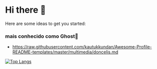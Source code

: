 # Hi there 👋




Here are some ideas to get you started:
 ### mais conhecido como Ghost👻 
- https://raw.githubusercontent.com/kautukkundan/Awesome-Profile-README-templates/master/multimedia/doncelis.md

[![Top Langs](https://github-readme-stats.vercel.app/api/top-langs/?username=FELIPESANTACRUZ&layout=compact&theme=midnight-purple)](https://github.com/FELIPESANTACRUZ/github-readme-stats)
